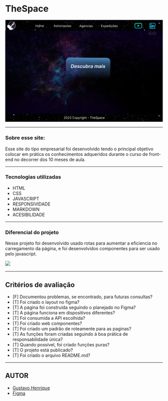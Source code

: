 # TheSpace

![](./imgsReadme/TheSpace.png)

---

### Sobre esse site:

Esse site do tipo empresarial foi desenvolvido tendo o principal objetivo colocar em prática os conhecimentos adqueridos durante o curso de front-end no decorrer dos 10 meses de aula.

---
### Tecnologias utilizadas

- HTML
- CSS
- JAVASCRIPT
- RESPONSIVIDADE
- MARKDOWN
- ACESIBILIDADE
---

### Diferencial do projeto

Nesse projeto foi desenvolvido usado rotas para aumentar a eficiencia no carregamento da página, e foi desenvolvidos componentes para ser usado pelo javascript. 

![](./imgReadme/Formulario.png)

---
<summary><h2>Critérios de avaliação</h2></summary>

- [F]  Documentou problemas, se encontrado, para futuras consultas?
- [T]  Foi criado o layout no figma?
- [T]  A página foi construída seguindo o planejado no Figma?
- [T]  A página funciona em dispositivos diferentes?
- [T]  Foi consumida a API escolhida?
- [T]  Foi criado web componentes?
- [T]  Foi criado um padrão de roteamente para as paginas?
- [T]  As funções foram criadas seguindo à boa prática de responsabilidade única?
- [T]  Quando possível, foi criado funções puras?
- [T]  O projeto está publicado?
- [T]  Foi criado o arquivo README.md?

</details>

---
## AUTOR

- [Gustavo Henrique](https://github.com/GustavoHenriqueProjects)
- [Figma](https://www.figma.com/file/WSqR34kePsAVhFj7WXl9c5/The-Space?type=design&node-id=1%3A5&t=MRdHrJUuQQcKKzye-1
) 

